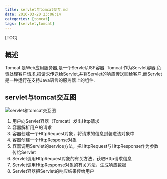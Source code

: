 ```yaml
---
title: servlet与tomcat交互.md
date: 2016-03-20 23:06:14
categories: [tomcat]
tags: [servlet,tomcat]
---
```


[TOC]

<!--more-->

## 概述
Tomcat 是Web应用服务器,是一个Servlet/JSP容器. Tomcat 作为Servlet容器,负责处理客户请求,把请求传送给Servlet,并将Servlet的响应传送回给客户.而Servlet是一种运行在支持Java语言的服务器上的组件.


## servlet与tomcat交互图

![servlet和tomcat交互图](http://7xlgbq.com1.z0.glb.clouddn.com/servlet和tomcat交互图.jpg "servlet和tomcat交互图")

1. 用户向Servlet容器（Tomcat）发出Http请求
2. 容器解析用户的请求
3. 容器创建一个HttpRequest对象，将请求的信息封装进该对象中
4. 容器创建一个HttpResponse对象
5. 容器调用Servlet的service方法，把HttpRequest与HttpResponse作为参数传给Servlet
6. Servlet调用HttpRequest对象的有关方法，获取Http请求信息
7. Servlet调用HttpResponse对象的有关方法，生成响应数据
8. Servlet容器把Servlet的响应结果传给用户